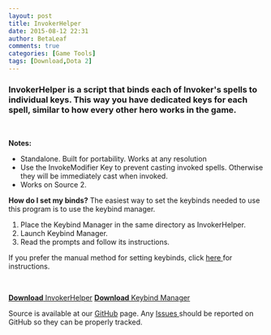 ```yaml
---
layout: post
title: InvokerHelper
date: 2015-08-12 22:31
author: BetaLeaf
comments: true
categories: [Game Tools]
tags: [Download,Dota 2]
---
```

<h3>InvokerHelper is a script that binds each of Invoker's spells to individual keys. This way you have dedicated keys for each spell, similar to how every other hero works in the game.</h3>
<!--more-->

&nbsp;

<strong>Notes:</strong>
<ul>
	<li>Standalone. Built for portability. Works at any resolution</li>
	<li>Use the InvokeModifier Key to prevent casting invoked spells. Otherwise they will be immediately cast when invoked.</li>
	<li>Works on Source 2.</li>
</ul>
<strong>How do I set my binds?</strong>
The easiest way to set the keybinds needed to use this program is to use the keybind manager.
<ol>
	<li>Place the Keybind Manager in the same directory as InvokerHelper.</li>
	<li>Launch Keybind Manager.</li>
	<li>Read the prompts and follow its instructions.</li>
</ol>
If you prefer the manual method for setting keybinds, click <a href="http://betaleaf.net/invokerhelper-manual-ini-help-file/" target="_blank">here </a>for instructions.

&nbsp;

<a href="http://betaleaf.net/wp-content/uploads/2015/09/InvokerHelper.exe"><strong>Download</strong> InvokerHelper</a>
<a href="http://betaleaf.net/wp-content/uploads/2015/09/InvokerKeybindManager.exe"><strong>Download</strong> Keybind Manager</a>

Source is available at our <a href="https://github.com/BetaLeaf/InvokerHelper">GitHub</a> page. Any <a href="https://github.com/BetaLeaf/InvokerHelper/issues" target="_blank">Issues </a>should be reported on GitHub so they can be properly tracked.
